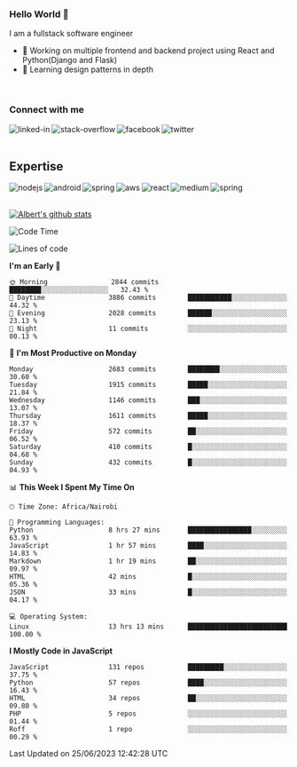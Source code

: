 

### Hello World 👋
I am a fullstack software engineer
- 🔭 Working on multiple frontend and backend project using React and Python(Django and Flask)
- 🌱 Learning design patterns in depth

<br>

### Connect with me

[<img align="left" alt="linked-in" src="https://img.shields.io/badge/linkedin-%230077B5.svg?&style=for-the-badge&logo=linkedin&logoColor=white" />](https://www.linkedin.com/in/albert-byrone/)

<!-- [<img align="left" alt="medium" src="https://img.shields.io/badge/medium-%2312100E.svg?&style=for-the-badge&logo=medium&logoColor=white" />](https://56faisal.medium.com/) -->

[<img align="left" alt="stack-overflow" src="https://img.shields.io/badge/stack%20overflow-FE7A16?logo=stack-overflow&logoColor=white&style=for-the-badge" />](https://stackoverflow.com/users/11916317/albert-byrone)

[<img align="left" alt="facebook" src="https://img.shields.io/badge/facebook-%231877F2.svg?&style=for-the-badge&logo=facebook&logoColor=white" />](https://web.facebook.com/albert.byrone.1/)

[<img align="left" alt="twitter" src="https://img.shields.io/badge/twitter-%231DA1F2.svg?&style=for-the-badge&logo=twitter&logoColor=white" />](https://twitter.com/byrone_albert)

<br>

<br>

## Expertise
<img align="left" alt="nodejs" src="https://img.shields.io/badge/python%20-%2343853D.svg?&style=for-the-badge&logo=node.js&logoColor=white" />
<img align="left" alt="android" src="https://img.shields.io/badge/Flask-3DDC84?logo=android&logoColor=white&style=for-the-badge" />
<img align="left" alt="spring" src="https://img.shields.io/badge/drf%20-%236DB33F.svg?&style=for-the-badge&logo=spring&logoColor=white" />
<img align="left" alt="aws" src="https://img.shields.io/badge/django%20AWS-%23232F3E?logo=amazon-aws&logoColor=white&style=for-the-badge" />
<img align="left" alt="react" src="https://img.shields.io/badge/react%20-%2320232a.svg?&style=for-the-badge&logo=react&logoColor=%2361DAFB" />
<img align="left" alt="medium" src="https://img.shields.io/badge/Angular-%23316192.svg?&style=for-the-badge&logo=postgresql&logoColor=white" />
<img align="left" alt="spring" src="https://img.shields.io/badge/Javascript%20-%236DB33F.svg?&style=for-the-badge&logo=spring&logoColor=white" />
<br>
<br>


[![Albert's github stats](https://github-readme-stats.vercel.app/api?username=Albert-Byrone&count_private=true&show_icons=true&theme=radical&hide_rank=false)](https://github.com/anuraghazra/github-readme-stats)

<!-- [![Top Langs](https://github-readme-stats.vercel.app/api/top-langs/?username=Albert-Byrone&layout=compact)](https://github.com/anuraghazra/github-readme-stats) -->

<!--
**Albert-Byrone/Albert-Byrone** is a ✨ _special_ ✨ repository because its `README.md` (this file) appears on your GitHub profile.

Here are some ideas to get you started:

- 🔭 I’m currently working on ...
- 🌱 I’m currently learning ...
- 👯 I’m looking to collaborate on ...
- 🤔 I’m looking for help with ...
- 💬 Ask me about ...
- 📫 How to reach me: ...
- 😄 Pronouns: ...
- ⚡ Fun fact: ...
-->


<!--START_SECTION:waka-->
![Code Time](http://img.shields.io/badge/Code%20Time-603%20hrs%206%20mins-blue)

![Lines of code](https://img.shields.io/badge/From%20Hello%20World%20I%27ve%20Written-62.5%20million%20lines%20of%20code-blue)

**I'm an Early 🐤** 

```text
🌞 Morning                2844 commits        ████████░░░░░░░░░░░░░░░░░   32.43 % 
🌆 Daytime                3886 commits        ███████████░░░░░░░░░░░░░░   44.32 % 
🌃 Evening                2028 commits        ██████░░░░░░░░░░░░░░░░░░░   23.13 % 
🌙 Night                  11 commits          ░░░░░░░░░░░░░░░░░░░░░░░░░   00.13 % 
```
📅 **I'm Most Productive on Monday** 

```text
Monday                   2683 commits        ████████░░░░░░░░░░░░░░░░░   30.60 % 
Tuesday                  1915 commits        █████░░░░░░░░░░░░░░░░░░░░   21.84 % 
Wednesday                1146 commits        ███░░░░░░░░░░░░░░░░░░░░░░   13.07 % 
Thursday                 1611 commits        █████░░░░░░░░░░░░░░░░░░░░   18.37 % 
Friday                   572 commits         ██░░░░░░░░░░░░░░░░░░░░░░░   06.52 % 
Saturday                 410 commits         █░░░░░░░░░░░░░░░░░░░░░░░░   04.68 % 
Sunday                   432 commits         █░░░░░░░░░░░░░░░░░░░░░░░░   04.93 % 
```


📊 **This Week I Spent My Time On** 

```text
🕑︎ Time Zone: Africa/Nairobi

💬 Programming Languages: 
Python                   8 hrs 27 mins       ████████████████░░░░░░░░░   63.93 % 
JavaScript               1 hr 57 mins        ████░░░░░░░░░░░░░░░░░░░░░   14.83 % 
Markdown                 1 hr 19 mins        ██░░░░░░░░░░░░░░░░░░░░░░░   09.97 % 
HTML                     42 mins             █░░░░░░░░░░░░░░░░░░░░░░░░   05.36 % 
JSON                     33 mins             █░░░░░░░░░░░░░░░░░░░░░░░░   04.17 % 

💻 Operating System: 
Linux                    13 hrs 13 mins      █████████████████████████   100.00 % 
```

**I Mostly Code in JavaScript** 

```text
JavaScript               131 repos           █████████░░░░░░░░░░░░░░░░   37.75 % 
Python                   57 repos            ████░░░░░░░░░░░░░░░░░░░░░   16.43 % 
HTML                     34 repos            ██░░░░░░░░░░░░░░░░░░░░░░░   09.80 % 
PHP                      5 repos             ░░░░░░░░░░░░░░░░░░░░░░░░░   01.44 % 
Roff                     1 repo              ░░░░░░░░░░░░░░░░░░░░░░░░░   00.29 % 
```




 Last Updated on 25/06/2023 12:42:28 UTC
<!--END_SECTION:waka-->
